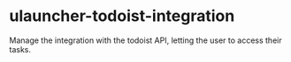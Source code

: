 # ulauncher-todoist-integration
Manage the integration with the todoist API, letting the user to access their tasks.
